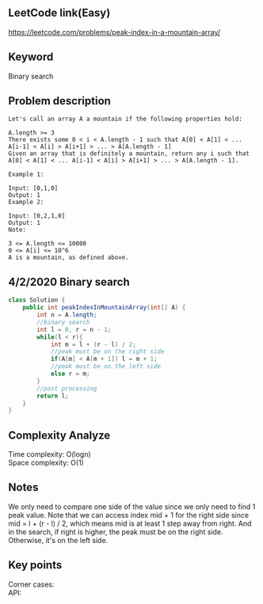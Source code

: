 ## LeetCode link(Easy)
https://leetcode.com/problems/peak-index-in-a-mountain-array/

## Keyword
Binary search

## Problem description
```
Let's call an array A a mountain if the following properties hold:

A.length >= 3
There exists some 0 < i < A.length - 1 such that A[0] < A[1] < ... A[i-1] < A[i] > A[i+1] > ... > A[A.length - 1]
Given an array that is definitely a mountain, return any i such that A[0] < A[1] < ... A[i-1] < A[i] > A[i+1] > ... > A[A.length - 1].

Example 1:

Input: [0,1,0]
Output: 1
Example 2:

Input: [0,2,1,0]
Output: 1
Note:

3 <= A.length <= 10000
0 <= A[i] <= 10^6
A is a mountain, as defined above.
```
## 4/2/2020 Binary search

```java
class Solution {
    public int peakIndexInMountainArray(int[] A) {
        int n = A.length;
        //binary search
        int l = 0, r = n - 1;
        while(l < r){
            int m = l + (r - l) / 2;
            //peak must be on the right side
            if(A[m] < A[m + 1]) l = m + 1;
            //peak must be on the left side
            else r = m;
        }
        //post processing
        return l;
    }
}
```

## Complexity Analyze
Time complexity: O(logn)\
Space complexity: O(1)

## Notes
We only need to compare one side of the value since we only need to find 1 peak value. Note that we can access index mid + 1 for the right side since mid = l + (r - l) / 2, which means mid is at least 1 step away from right. And in the search, if right is higher, the peak must be on the right side. Otherwise, it's on the left side.

## Key points
Corner cases: \
API:
